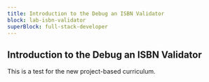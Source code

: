 ```yaml
---
title: Introduction to the Debug an ISBN Validator
block: lab-isbn-validator
superBlock: full-stack-developer
---
```


## Introduction to the Debug an ISBN Validator

This is a test for the new project-based curriculum.
